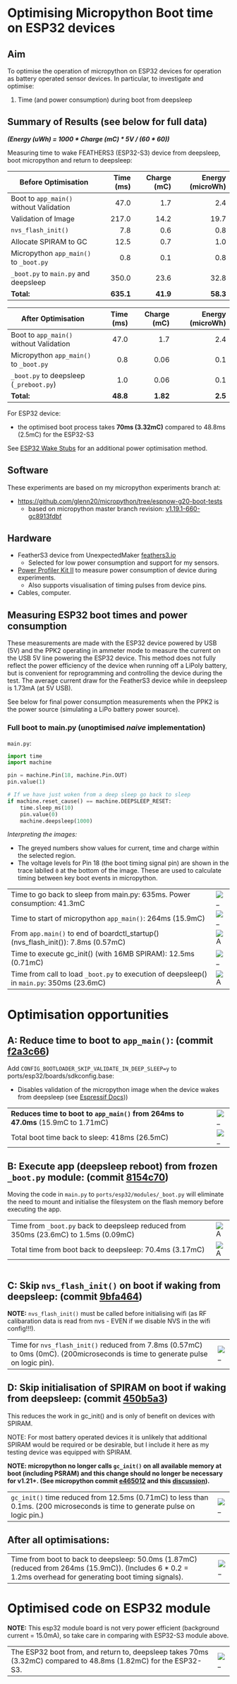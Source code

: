 # Optimising Micropython Boot time on ESP32 devices

## Aim

To optimise the operation of micropython on ESP32 devices for operation as
battery operated sensor devices. In particular, to investigate and optimise:

1. Time (and power consumption) during boot from deepsleep

## Summary of Results (see below for full data)

**_(Energy (uWh) = 1000 * Charge (mC) * 5V / (60 * 60))_**

Measuring time to wake FEATHERS3 (ESP32-S3) device from deepsleep, boot
micropython and return to deepsleep:

| Before Optimisation | Time (ms) | Charge (mC) | Energy (microWh) |
|---|---:|---:|---:|
| Boot to `app_main()` without Validation |  47.0 |  1.7  |  2.4 |
| Validation of Image                     | 217.0 | 14.2  | 19.7 |
| `nvs_flash_init()`                      |   7.8 |  0.6 |  0.8 |
| Allocate SPIRAM to GC                   |  12.5 |  0.7 |  1.0 |
| Micropython `app_main()` to `_boot.py`  |   0.8 |  0.1 |  0.8 |
| `_boot.py` to `main.py` and deepsleep   | 350.0 | 23.6  | 32.8 |
|**Total:**                               | **635.1** | **41.9** | **58.3** |

| After Optimisation | Time (ms) | Charge (mC) | Energy (microWh) |
|---|---:|---:|---:|
| Boot to `app_main()` without Validation | 47.0 |  1.7 | 2.4 |
| Micropython `app_main()` to `_boot.py` | 0.8 | 0.06 | 0.1 |
| `_boot.py` to deepsleep (`_preboot.py`) | 1.0 | 0.06 | 0.1 |
|**Total:** | **48.8** | **1.82** | **2.5** |

For ESP32 device:

- the optimised boot process takes **70ms (3.32mC)** compared to 48.8ms (2.5mC) for
the ESP32-S3

See [ESP32 Wake Stubs](../ESP32WakeStubs/README.md) for an additional power optimisation
method.

## Software

These experiments are based on my micropython experiments branch at:

- <https://github.com/glenn20/micropython/tree/espnow-g20-boot-tests>
  - based on micropython master branch revision: [v1.19.1-660-gc8913fdbf](https://github.com/micropython/micropython/tree/c8913fdbfadd43c879bba4d6d565be8b644f1feb)

## Hardware

- FeatherS3 device from UnexpectedMaker [feathers3.io](https://feathers3.io)
  - Selected for low power consumption and support for my sensors.
- [Power Profiler Kit
  II](https://www.nordicsemi.com/Products/Development-hardware/Power-Profiler-Kit-2)
  to measure power consumption of device during experiments.
  - Also supports visualisation of timing pulses from device pins.
- Cables, computer.

## Measuring ESP32 boot times and power consumption

These measurements are made with the ESP32 device powered by USB (5V) and the
PPK2 operating in ammeter mode to measure the current on the USB 5V line
powering the ESP32 device. This method does not fully reflect the power
efficiency of the device when running off a LiPoly battery, but is convenient
for reprogramming and controlling the device during the test. The average
current draw for the FeatherS3 device while in deepsleep is 1.73mA (at 5V USB).

See below for final power consumption measurements when the PPK2 is the power
source (simulating a LiPo battery power source).

### Full boot to main.py (unoptimised _naive_ implementation)

`main.py`:

```python
import time
import machine

pin = machine.Pin(18, machine.Pin.OUT)
pin.value(1)

# If we have just woken from a deep sleep go back to sleep
if machine.reset_cause() == machine.DEEPSLEEP_RESET:
    time.sleep_ms(10)
    pin.value(0)
    machine.deepsleep(1000)
```

_Interpreting the images:_

- The greyed numbers show values for current, time and charge within the
selected region.
- The voltage levels for Pin 18 (the boot timing signal pin) are shown in the
  trace lablled `0` at the bottom of the image. These are used to calculate
  timing between key boot events in micropython.

|   |   |
|---|---|
Time to go back to sleep from main.py: 635ms. Power consumption: 41.3mC | ![_](./images/PPK2-full-boot-to-main.png)
Time to start of micropython `app_main()`: 264ms (15.9mC) |![_](./images/ppk-20221117T050247.png)
From `app.main()` to end of boardctl_startup() (nvs_flash_init()): 7.8ms (0.57mC) | ![A](./images/ppk-2-nvs_flash_init_time.png)
Time to execute gc_init() (with 16MB SPIRAM): 12.5ms (0.71mC) | ![_](./images/ppk2-gc_init-time.png)
Time from call to load `_boot.py` to execution of deepsleep() in `main.py`: 350ms (23.6mC) | ![A](./images/ppk-2-boot-to-main-py.png)

# Optimisation opportunities

## A: Reduce time to boot to `app_main()`: (commit [f2a3c66](https://github.com/glenn20/micropython/commit/f2a3c66ad30784cfc82269a491107befbd0bf8a6))

Add `CONFIG_BOOTLOADER_SKIP_VALIDATE_IN_DEEP_SLEEP=y` to
ports/esp32/boards/sdkconfig.base:

- Disables validation of the micropython image when the device wakes from
  deepsleep (see [Espressif
  Docs](https://docs.espressif.com/projects/esp-idf/en/latest/esp32/api-reference/kconfig.html#config-bootloader-skip-validate-in-deep-sleep)))

|   |   |
|---|---|
**Reduces time to boot to `app_main()` from 264ms to 47.0ms** (15.9mC to 1.71mC) | ![_](./images/ppk-2-fast-boot-to-app_main.png)
Total boot time back to sleep: 418ms (26.5mC) | ![_](./images/ppk-2-fast-boot-all.png)

## B: Execute app (deepsleep reboot) from frozen `_boot.py` module: (commit [8154c70](https://github.com/glenn20/micropython/commit/8154c70be59106cff7e0ad5c888479b62971852e))

Moving the code in `main.py` to `ports/esp32/modules/_boot.py` will eliminate
the need to mount and initialise the filesystem on the flash memory before
executing the app.

|   |   |
|---|---|
Time from `_boot.py` back to deepsleep reduced from 350ms (23.6mC) to 1.5ms (0.09mC) | ![A](./images/ppk-2-fast-boot_preboot_to_deepsleep.png)
Total time from boot back to deepsleep: 70.4ms (3.17mC) | ![A](./images/ppk2-fast-boot_preboot.png)

|   |   |
|---|---|
## C: Skip `nvs_flash_init()` on boot if waking from deepsleep: (commit [9bfa464](https://github.com/glenn20/micropython/commit/9bfa4641cfe3f458c183ae88eae787a2cf2de3a7))

**NOTE:** `nvs_flash_init()` must be called before initialising wifi (as RF
calibaration data is read from nvs - EVEN if we disable NVS in the wifi config!!!).

|   |   |
|---|---|
Time for `nvs_flash_init()` reduced from 7.8ms (0.57mC) to 0ms (0mC). (200microseconds is time to generate pulse on logic pin). | ![_](./images/ppk-2-fast-boot-no-nvs-init.png)

## D: Skip initialisation of SPIRAM on boot if waking from deepsleep: (commit [450b5a3](https://github.com/glenn20/micropython/commit/450b5a308df2e17eb2b740a49f65bb080c665612))

This reduces the work in gc_init() and is only of benefit on devices with
SPIRAM.

NOTE: For most battery operated devices it is unlikely that additional SPIRAM
would be required or be desirable, but I include it here as my testing device
was equipped with SPIRAM.

**NOTE: micropython no longer calls `gc_init()` on all available memory at boot
(including PSRAM) and this change should no longer be necessary for v1.21+. (See
micropython commit
[e465012](https://github.com/micropython/micropython/commit/e4650125b88a35f074097f16d84a8f49bd22ac06)
and this [discussion](https://github.com/orgs/micropython/discussions/12316)).**

|   |   |
|---|---|
`gc_init()` time reduced from 12.5ms (0.71mC) to less than 0.1ms. (200 microseconds is time to generate pulse on logic pin.) | ![_](./images/ppk-2-fast-boot-no-spiram.png)

## After all optimisations:

|   |   |
|---|---|
Time from boot to back to deepsleep: 50.0ms (1.87mC) (reduced from 264ms (15.9mC)). (Includes 6 * 0.2 = 1.2ms overhead for generating boot timing signals). | ![_](./images/ppk-2-fast-boot-final.png)

# Optimised code on ESP32 module

**NOTE:** This esp32 module board is not very power efficient (background current =
15.0mA), so take care in comparing with ESP32-S3 module above.

|   |   |
|---|---|
The ESP32 boot from, and return to, deepsleep takes 70ms (3.32mC) compared to 48.8ms (1.82mC) for the ESP32-S3. | ![_](./images/ppk-2-ESP32-fast-boot-1.png)
